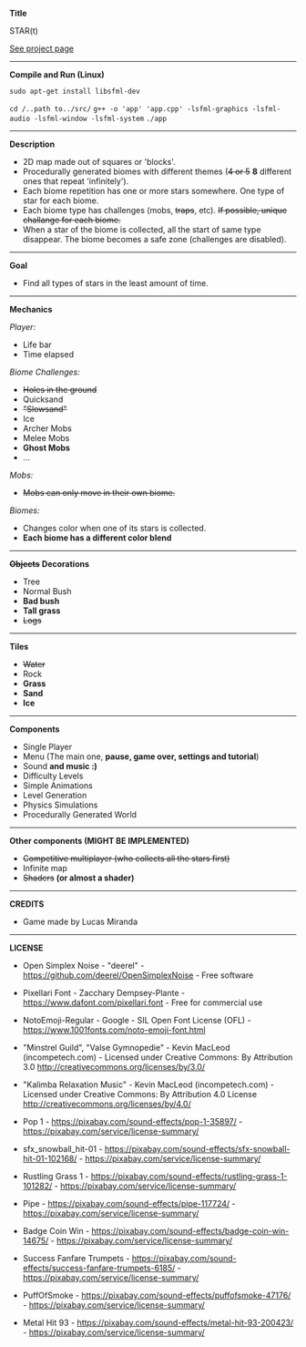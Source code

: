 
**Title**

STAR(t)

[See project page](https://luvas.io/portfolio/start)

---

**Compile and Run (Linux)**

`sudo apt-get install libsfml-dev`

`cd /..path to../src/`
`g++ -o 'app' 'app.cpp' -lsfml-graphics -lsfml-audio -lsfml-window -lsfml-system`
`./app`

---

**Description**

- 2D map made out of squares or 'blocks'.
- Procedurally generated biomes with different themes (~~4 or 5~~ **8** different ones that repeat 'infinitely').
- Each biome repetition has one or more stars somewhere. One type of star for each biome.
- Each biome type has challenges (mobs, ~~traps~~, etc). ~~If possible, unique challange for each biome.~~
- When a star of the biome is collected, all the start of same type disappear. The biome becomes a safe zone (challenges are disabled).

---

**Goal**

- Find all types of stars in the least amount of time.

---

**Mechanics**

*Player:*

- Life bar
- Time elapsed

*Biome Challenges:*

- ~~Holes in the ground~~
- Quicksand
- ~~"Slowsand"~~
- Ice
- Archer Mobs
- Melee Mobs
- **Ghost Mobs**
- ...

*Mobs:*

- ~~Mobs can only move in their own biome.~~

*Biomes:*

- Changes color when one of its stars is collected.
- **Each biome has a different color blend**

---

**~~Objects~~**
**Decorations**

- Tree
- Normal Bush
- **Bad bush**
- **Tall grass**
- ~~Logs~~

---

**Tiles**

- ~~Water~~
- Rock
- **Grass**
- **Sand**
- **Ice**

---

**Components**

- Single Player
- Menu (The main one, **pause, game over, settings and tutorial**)
- Sound **and music :)**
- Difficulty Levels
- Simple Animations
- Level Generation
- Physics Simulations
- Procedurally Generated World

---

**Other components (MIGHT BE IMPLEMENTED)**

- ~~Competitive multiplayer (who collects all the stars first)~~
- Infinite map
- ~~Shaders~~ **(or almost a shader)**

---

**CREDITS**

- Game made by Lucas Miranda

---

**LICENSE**

- Open Simplex Noise -
"deerel" - https://github.com/deerel/OpenSimplexNoise - Free software

- Pixellari Font -
Zacchary Dempsey-Plante - https://www.dafont.com/pixellari.font - Free for commercial use

- NotoEmoji-Regular -
Google - SIL Open Font License (OFL) - https://www.1001fonts.com/noto-emoji-font.html

- "Minstrel Guild", "Valse Gymnopedie" -
Kevin MacLeod (incompetech.com) -
Licensed under Creative Commons: By Attribution 3.0
http://creativecommons.org/licenses/by/3.0/

- "Kalimba Relaxation Music" -
Kevin MacLeod (incompetech.com) -
Licensed under Creative Commons: By Attribution 4.0 License
http://creativecommons.org/licenses/by/4.0/

- Pop 1 -
https://pixabay.com/sound-effects/pop-1-35897/ -
https://pixabay.com/service/license-summary/

- sfx_snowball_hit-01 -
https://pixabay.com/sound-effects/sfx-snowball-hit-01-102168/ -
https://pixabay.com/service/license-summary/

- Rustling Grass 1 -
https://pixabay.com/sound-effects/rustling-grass-1-101282/ -
https://pixabay.com/service/license-summary/

- Pipe -
https://pixabay.com/sound-effects/pipe-117724/ -
https://pixabay.com/service/license-summary/

- Badge Coin Win -
https://pixabay.com/sound-effects/badge-coin-win-14675/ -
https://pixabay.com/service/license-summary/

- Success Fanfare Trumpets -
https://pixabay.com/sound-effects/success-fanfare-trumpets-6185/ -
https://pixabay.com/service/license-summary/

- PuffOfSmoke -
https://pixabay.com/sound-effects/puffofsmoke-47176/ -
https://pixabay.com/service/license-summary/

- Metal Hit 93 -
https://pixabay.com/sound-effects/metal-hit-93-200423/ -
https://pixabay.com/service/license-summary/
